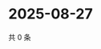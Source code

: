 # 2025-08-27

共 0 条

<!-- BEGIN ZHIHUQUESTIONS -->
<!-- 最后更新时间 Wed Aug 27 2025 20:21:46 GMT+0800 (China Standard Time) -->

<!-- END ZHIHUQUESTIONS -->
